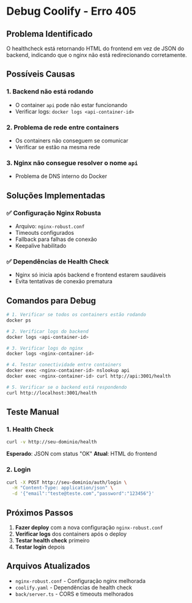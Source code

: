 # Debug Coolify - Erro 405

## Problema Identificado
O healthcheck está retornando HTML do frontend em vez de JSON do backend, indicando que o nginx não está redirecionando corretamente.

## Possíveis Causas

### 1. Backend não está rodando
- O container `api` pode não estar funcionando
- Verificar logs: `docker logs <api-container-id>`

### 2. Problema de rede entre containers
- Os containers não conseguem se comunicar
- Verificar se estão na mesma rede

### 3. Nginx não consegue resolver o nome `api`
- Problema de DNS interno do Docker

## Soluções Implementadas

### ✅ Configuração Nginx Robusta
- Arquivo: `nginx-robust.conf`
- Timeouts configurados
- Fallback para falhas de conexão
- Keepalive habilitado

### ✅ Dependências de Health Check
- Nginx só inicia após backend e frontend estarem saudáveis
- Evita tentativas de conexão prematura

## Comandos para Debug

```bash
# 1. Verificar se todos os containers estão rodando
docker ps

# 2. Verificar logs do backend
docker logs <api-container-id>

# 3. Verificar logs do nginx
docker logs <nginx-container-id>

# 4. Testar conectividade entre containers
docker exec <nginx-container-id> nslookup api
docker exec <nginx-container-id> curl http://api:3001/health

# 5. Verificar se o backend está respondendo
curl http://localhost:3001/health
```

## Teste Manual

### 1. Health Check
```bash
curl -v http://seu-dominio/health
```
**Esperado**: JSON com status "OK"
**Atual**: HTML do frontend

### 2. Login
```bash
curl -X POST http://seu-dominio/auth/login \
  -H "Content-Type: application/json" \
  -d '{"email":"teste@teste.com","password":"123456"}'
```

## Próximos Passos

1. **Fazer deploy** com a nova configuração `nginx-robust.conf`
2. **Verificar logs** dos containers após o deploy
3. **Testar health check** primeiro
4. **Testar login** depois

## Arquivos Atualizados

- `nginx-robust.conf` - Configuração nginx melhorada
- `coolify.yaml` - Dependências de health check
- `back/server.ts` - CORS e timeouts melhorados
